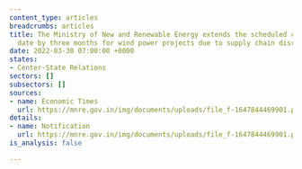 ```yaml
---
content_type: articles
breadcrumbs: articles
title: The Ministry of New and Renewable Energy extends the scheduled commissioning
  date by three months for wind power projects due to supply chain disruptions.
date: 2022-03-30 07:00:00 +0000
states:
- Center-State Relations
sectors: []
subsectors: []
sources:
- name: Economic Times
  url: https://mnre.gov.in/img/documents/uploads/file_f-1647844469901.pdf
details:
- name: Notification
  url: https://mnre.gov.in/img/documents/uploads/file_f-1647844469901.pdf
is_analysis: false

---
```


